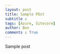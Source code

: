 ```yaml
---
layout: post
title: Sample POst
subtitle :
tags: [Azure, Sitecore]
author: Bon
comments : True
---
```



Sample post
